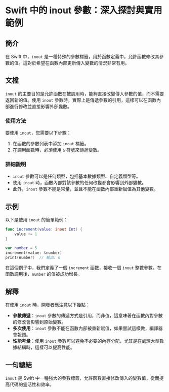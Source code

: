 <!--
Meta Description: # Swift 中的 inout 參數：深入探討與實用範例 ## 簡介 在 Swift 中，`inout` 是一種特殊的參數標籤，用於函數定義中，允許函數修改其參數的值。這對於希望在函數內部更新傳入變數的情況非常有用。 ## 文檔 `inout` 的主要目的是允許函數在被調用時，能夠直接改變傳入參數...
Meta Keywords: inout, swift, number, increment, value
-->

# Swift 中的 inout 參數：深入探討與實用範例

## 簡介
在 Swift 中，`inout` 是一種特殊的參數標籤，用於函數定義中，允許函數修改其參數的值。這對於希望在函數內部更新傳入變數的情況非常有用。

## 文檔
`inout` 的主要目的是允許函數在被調用時，能夠直接改變傳入參數的值，而不需要返回新的值。使用 `inout` 參數時，實際上是傳遞參數的引用，這樣可以在函數內部進行修改並直接影響外部變數。

### 使用方法
要使用 `inout`，您需要以下步驟：

1. 在函數的參數列表中添加 `inout` 標籤。
2. 在調用函數時，必須使用 `&` 符號來傳遞變數。

### 詳細說明
- `inout` 參數可以是任何類型，包括基本數據類型、自定義類型等。
- 使用 `inout` 時，函數內部對該參數的任何改變都會影響到外部變數。
- 此外，`inout` 參數不能是常量，並且不能在函數內部重新賦值為其他變數。

## 示例
以下是使用 `inout` 的簡單範例：

```swift
func increment(value: inout Int) {
    value += 1
}

var number = 5
increment(value: &number)
print(number)  // 輸出: 6
```

在這個例子中，我們定義了一個 `increment` 函數，接收一個 `inout` 整數參數。在函數調用後，`number` 的值被成功增長。

## 解釋
在使用 `inout` 時，開發者應注意以下幾點：

- **參數傳遞**：`inout` 參數的傳遞方式是引用，而非值，這意味著在函數內對參數的修改會影響到原始變數。
- **多次使用**：`inout` 參數不能在函數內部被重新賦值，如果嘗試這樣做，編譯器會報錯。
- **性能考量**：使用 `inout` 參數可以避免不必要的內存分配，尤其是在處理大型數據結構時，這樣可以提高性能。

## 一句總結
`inout` 是 Swift 中一種強大的參數標籤，允許函數直接修改傳入的變數值，從而提高代碼的靈活性和效率。